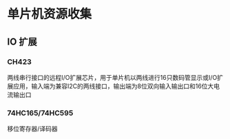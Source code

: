 # 单片机资源收集

## IO 扩展

### CH423

两线串行接口的远程I/O扩展芯片，用于单片机以两线进行16只数码管显示或I/O扩展应用，输入端为兼容I2C的两线接口，输出端为8位双向输入输出口和16位大电流输出口

### 74HC165/74HC595

移位寄存器/译码器
